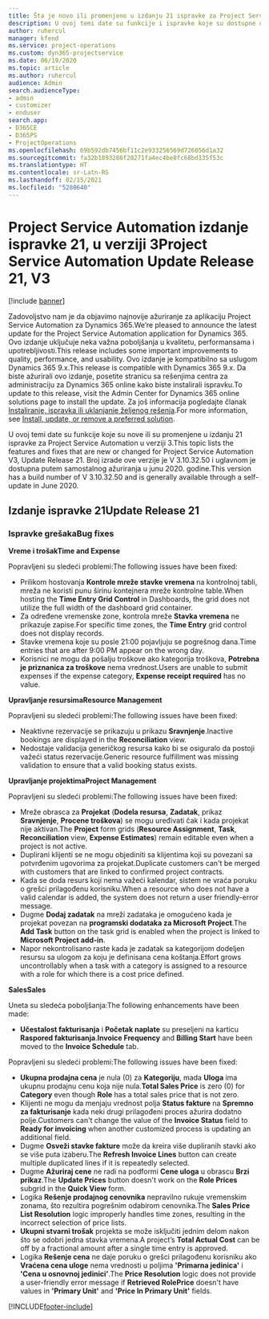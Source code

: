 ```yaml
---
title: Šta je novo ili promenjeno u izdanju 21 ispravke za Project Service Automation u verziji 3
description: U ovoj temi date su funkcije i ispravke koje su dostupne u izdanju 21 ispravke za Project Service Automation u verziji 3.
author: ruhercul
manager: kfend
ms.service: project-operations
ms.custom: dyn365-projectservice
ms.date: 06/19/2020
ms.topic: article
ms.author: ruhercul
audience: Admin
search.audienceType:
- admin
- customizer
- enduser
search.app:
- D365CE
- D365PS
- ProjectOperations
ms.openlocfilehash: 69b592db7456bf11c2e933256569d726056d1a32
ms.sourcegitcommit: fa32b1893286f20271fa4ec4be8fc68bd135f53c
ms.translationtype: HT
ms.contentlocale: sr-Latn-RS
ms.lasthandoff: 02/15/2021
ms.locfileid: "5280640"
---
```

# <a name="project-service-automation-update-release-21-v3"></a><span data-ttu-id="3f461-103">Project Service Automation izdanje ispravke 21, u verziji 3</span><span class="sxs-lookup"><span data-stu-id="3f461-103">Project Service Automation Update Release 21, V3</span></span>

[!include [banner](../includes/psa-now-project-operations.md)]

<span data-ttu-id="3f461-104">Zadovoljstvo nam je da objavimo najnovije ažuriranje za aplikaciju Project Service Automation za Dynamics 365.</span><span class="sxs-lookup"><span data-stu-id="3f461-104">We’re pleased to announce the latest update for the Project Service Automation application for Dynamics 365.</span></span> <span data-ttu-id="3f461-105">Ovo izdanje uključuje neka važna poboljšanja u kvalitetu, performansama i upotrebljivosti.</span><span class="sxs-lookup"><span data-stu-id="3f461-105">This release includes some important improvements to quality, performance, and usability.</span></span> <span data-ttu-id="3f461-106">Ovo izdanje je kompatibilno sa uslugom Dynamics 365 9.x.</span><span class="sxs-lookup"><span data-stu-id="3f461-106">This release is compatible with Dynamics 365 9.x.</span></span> <span data-ttu-id="3f461-107">Da biste ažurirali ovo izdanje, posetite stranicu sa rešenjima centra za administraciju za Dynamics 365 online kako biste instalirali ispravku.</span><span class="sxs-lookup"><span data-stu-id="3f461-107">To update to this release, visit the Admin Center for Dynamics 365 online solutions page to install the update.</span></span> <span data-ttu-id="3f461-108">Za još informacija pogledajte članak [Instaliranje, ispravka ili uklanjanje željenog rešenja](https://docs.microsoft.com/power-platform/admin/install-remove-preferred-solution).</span><span class="sxs-lookup"><span data-stu-id="3f461-108">For more information, see [Install, update, or remove a preferred solution](https://docs.microsoft.com/power-platform/admin/install-remove-preferred-solution).</span></span>

<span data-ttu-id="3f461-109">U ovoj temi date su funkcije koje su nove ili su promenjene u izdanju 21 ispravke za Project Service Automation u verziji 3.</span><span class="sxs-lookup"><span data-stu-id="3f461-109">This topic lists the features and fixes that are new or changed for Project Service Automation V3, Update Release 21.</span></span> <span data-ttu-id="3f461-110">Broj izrade ove verzije je V 3.10.32.50 i uglavnom je dostupna putem samostalnog ažuriranja u junu 2020. godine.</span><span class="sxs-lookup"><span data-stu-id="3f461-110">This version has a build number of V 3.10.32.50 and is generally available through a self-update in June 2020.</span></span>

## <a name="update-release-21"></a><span data-ttu-id="3f461-111">Izdanje ispravke 21</span><span class="sxs-lookup"><span data-stu-id="3f461-111">Update Release 21</span></span>

### <a name="bug-fixes"></a><span data-ttu-id="3f461-112">Ispravke grešaka</span><span class="sxs-lookup"><span data-stu-id="3f461-112">Bug fixes</span></span>

<span data-ttu-id="3f461-113">**Vreme i trošak**</span><span class="sxs-lookup"><span data-stu-id="3f461-113">**Time and Expense**</span></span>

<span data-ttu-id="3f461-114">Popravljeni su sledeći problemi:</span><span class="sxs-lookup"><span data-stu-id="3f461-114">The following issues have been fixed:</span></span>

- <span data-ttu-id="3f461-115">Prilikom hostovanja **Kontrole mreže stavke vremena** na kontrolnoj tabli, mreža ne koristi punu širinu kontejnera mreže kontrolne table.</span><span class="sxs-lookup"><span data-stu-id="3f461-115">When hosting the **Time Entry Grid Control** in Dashboards, the grid does not utilize the full width of the dashboard grid container.</span></span>
- <span data-ttu-id="3f461-116">Za određene vremenske zone, kontrola mreže **Stavka vremena** ne prikazuje zapise.</span><span class="sxs-lookup"><span data-stu-id="3f461-116">For specific time zones, the **Time Entry** grid control does not display records.</span></span>
- <span data-ttu-id="3f461-117">Stavke vremena koje su posle 21:00 pojavljuju se pogrešnog dana.</span><span class="sxs-lookup"><span data-stu-id="3f461-117">Time entries that are after 9:00 PM appear on the wrong day.</span></span>
- <span data-ttu-id="3f461-118">Korisnici ne mogu da pošalju troškove ako kategorija troškova, **Potrebna je priznanica za troškove** nema vrednost.</span><span class="sxs-lookup"><span data-stu-id="3f461-118">Users are unable to submit expenses if the expense category, **Expense receipt required** has no value.</span></span>

<span data-ttu-id="3f461-119">**Upravljanje resursima**</span><span class="sxs-lookup"><span data-stu-id="3f461-119">**Resource Management**</span></span>

<span data-ttu-id="3f461-120">Popravljeni su sledeći problemi:</span><span class="sxs-lookup"><span data-stu-id="3f461-120">The following issues have been fixed:</span></span>

- <span data-ttu-id="3f461-121">Neaktivne rezervacije se prikazuju u prikazu **Sravnjenje**.</span><span class="sxs-lookup"><span data-stu-id="3f461-121">Inactive bookings are displayed in the **Reconciliation** view.</span></span>
- <span data-ttu-id="3f461-122">Nedostaje validacija generičkog resursa kako bi se osiguralo da postoji važeći status rezervacije.</span><span class="sxs-lookup"><span data-stu-id="3f461-122">Generic resource fulfillment was missing validation to ensure that a valid booking status exists.</span></span>

<span data-ttu-id="3f461-123">**Upravljanje projektima**</span><span class="sxs-lookup"><span data-stu-id="3f461-123">**Project Management**</span></span>

<span data-ttu-id="3f461-124">Popravljeni su sledeći problemi:</span><span class="sxs-lookup"><span data-stu-id="3f461-124">The following issues have been fixed:</span></span>

- <span data-ttu-id="3f461-125">Mreže obrasca za **Projekat** (**Dodela resursa**, **Zadatak**, prikaz **Sravnjenje**, **Procene troškova**) se mogu uređivati čak i kada projekat nije aktivan.</span><span class="sxs-lookup"><span data-stu-id="3f461-125">The **Project** form grids (**Resource Assignment**, **Task**, **Reconciliation** view, **Expense Estimates**) remain editable even when a project is not active.</span></span>
- <span data-ttu-id="3f461-126">Duplirani klijenti se ne mogu objediniti sa klijentima koji su povezani sa potvrđenim ugovorima za projekat.</span><span class="sxs-lookup"><span data-stu-id="3f461-126">Duplicate customers can't be merged with customers that are linked to confirmed project contracts.</span></span>
- <span data-ttu-id="3f461-127">Kada se doda resurs koji nema važeći kalendar, sistem ne vraća poruku o grešci prilagođenu korisniku.</span><span class="sxs-lookup"><span data-stu-id="3f461-127">When a resource who does not have a valid calendar is added, the system does not return a user friendly-error message.</span></span>
- <span data-ttu-id="3f461-128">Dugme **Dodaj zadatak** na mreži zadataka je omogućeno kada je projekat povezan na **programski dodataka za Microsoft Project**.</span><span class="sxs-lookup"><span data-stu-id="3f461-128">The **Add Task** button on the task grid is enabled when the project is linked to **Microsoft Project add-in**.</span></span>
- <span data-ttu-id="3f461-129">Napor nekontrolisano raste kada je zadatak sa kategorijom dodeljen resursu sa ulogom za koju je definisana cena koštanja.</span><span class="sxs-lookup"><span data-stu-id="3f461-129">Effort grows uncontrollably when a task with a category is assigned to a resource with a role for which there is a cost price defined.</span></span>

<span data-ttu-id="3f461-130">**Sales**</span><span class="sxs-lookup"><span data-stu-id="3f461-130">**Sales**</span></span>

<span data-ttu-id="3f461-131">Uneta su sledeća poboljšanja:</span><span class="sxs-lookup"><span data-stu-id="3f461-131">The following enhancements have been made:</span></span>

- <span data-ttu-id="3f461-132">**Učestalost fakturisanja** i **Početak naplate** su preseljeni na karticu **Raspored fakturisanja**.</span><span class="sxs-lookup"><span data-stu-id="3f461-132">**Invoice Frequency** and **Billing Start** have been moved to the **Invoice Schedule** tab.</span></span>

<span data-ttu-id="3f461-133">Popravljeni su sledeći problemi:</span><span class="sxs-lookup"><span data-stu-id="3f461-133">The following issues have been fixed:</span></span>

- <span data-ttu-id="3f461-134">**Ukupna prodajna cena** je nula (0) za **Kategoriju**, mada **Uloga** ima ukupnu prodajnu cenu koja nije nula.</span><span class="sxs-lookup"><span data-stu-id="3f461-134">**Total Sales Price** is zero (0) for **Category** even though **Role** has a total sales price that is not zero.</span></span>
- <span data-ttu-id="3f461-135">Klijenti ne mogu da menjaju vrednost polja **Status fakture** na **Spremno za fakturisanje** kada neki drugi prilagođeni proces ažurira dodatno polje.</span><span class="sxs-lookup"><span data-stu-id="3f461-135">Customers can't change the value of the **Invoice Status** field to **Ready for invoicing** when another customized process is updating an additional field.</span></span>
- <span data-ttu-id="3f461-136">Dugme **Osveži stavke fakture** može da kreira više dupliranih stavki ako se više puta izaberu.</span><span class="sxs-lookup"><span data-stu-id="3f461-136">The **Refresh Invoice Lines** button can create multiple duplicated lines if it is repeatedly selected.</span></span>
- <span data-ttu-id="3f461-137">Dugme **Ažuriraj cene** ne radi na podformi **Cene uloga** u obrascu **Brzi prikaz**.</span><span class="sxs-lookup"><span data-stu-id="3f461-137">The **Update Prices** button doesn't work on the **Role Prices** subgrid in the **Quick View** form.</span></span>
- <span data-ttu-id="3f461-138">Logika **Rešenje prodajnog cenovnika** nepravilno rukuje vremenskim zonama, što rezultira pogrešnim odabirom cenovnika.</span><span class="sxs-lookup"><span data-stu-id="3f461-138">The **Sales Price List Resolution** logic improperly handles time zones, resulting in the incorrect selection of price lists.</span></span>
- <span data-ttu-id="3f461-139">**Ukupni stvarni trošak** projekta se može isključiti jednim delom nakon što se odobri jedna stavka vremena.</span><span class="sxs-lookup"><span data-stu-id="3f461-139">A project’s **Total Actual Cost** can be off by a fractional amount after a single time entry is approved.</span></span>
- <span data-ttu-id="3f461-140">Logika **Rešenje cena** ne daje poruku o grešci prilagođenu korisniku ako **Vraćena cena uloge** nema vrednosti u poljima **'Primarna jedinica'** i **'Cena u osnovnoj jedinici'**.</span><span class="sxs-lookup"><span data-stu-id="3f461-140">The **Price Resolution** logic does not provide a user-friendly error message if **Retrieved RolePrice** doesn't have values in **'Primary Unit'** and **'Price In Primary Unit'** fields.</span></span>


[!INCLUDE[footer-include](../includes/footer-banner.md)]